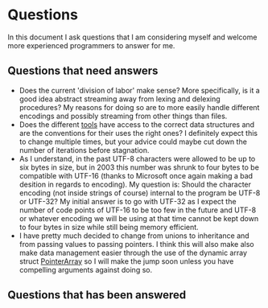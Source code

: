# Questions

In this document I ask questions that I am considering myself and welcome more experienced programmers to answer for me.

## Questions that need answers

- Does the current 'division of labor' make sense?
More specifically, is it a good idea abstract streaming away from lexing and delexing procedures?
My reasons for doing so are to more easily handle different encodings and possibly streaming from other things than files.
- Does the different [tools](c/languages/LANGUAGES.md#tools) have access to the correct data structures and are the conventions for their uses the right ones?
I definitely expect this to change multiple times, but your advice could maybe cut down the number of iterations before stagnation.
- As I understand, in the past UTF-8 characters were allowed to be up to six bytes in size, but in 2003 this number was shrunk to four bytes to be compatible with UTF-16 (thanks to Microsoft once again making a bad desition in regards to encoding). My question is: Should the character encoding (not inside strings of course) internal to the program be UTF-8 or UTF-32? My initial answer is to go with UTF-32 as I expect the number of code points of UTF-16 to be too few in the future and UTF-8 or whatever encoding we will be using at that time cannot be kept down to four bytes in size while still being memory efficient.
- I have pretty much decided to change from unions to inheritance and from passing values to passing pointers.
I think this will also make also make data management easier through the use of the dynamic array struct [PointerArray](lib/pointer_array.h) so I will make the jump soon unless you have compelling arguments against doing so.

## Questions that has been answered